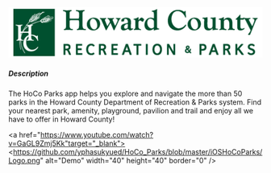 ![HCRP](https://github.com/yphasukyued/HoCo_Parks/blob/master/iOSHoCoParks/HCRPLogo_Green.png)
##### Description

The HoCo Parks app helps you explore and navigate the more than 50 parks in the Howard County Department of Recreation & Parks system. Find your nearest park, amenity, playground, pavilion and trail and enjoy all we have to offer in Howard County!

<a href="https://www.youtube.com/watch?v=GaGL9Zmj5Kk"target="_blank"><https://github.com/yphasukyued/HoCo_Parks/blob/master/iOSHoCoParks/Logo.png" alt="Demo" width="40" height="40" border="0" /></a>


